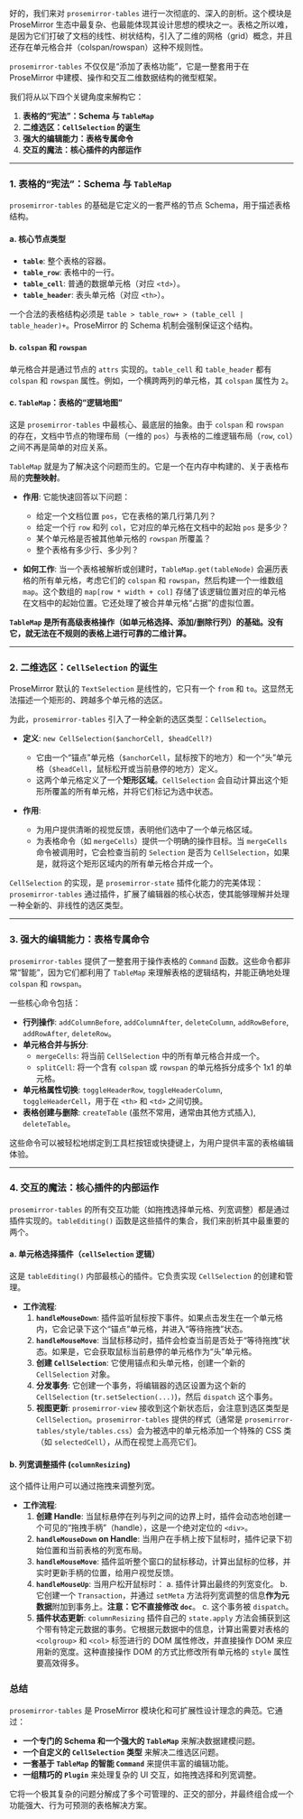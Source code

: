 好的，我们来对 `prosemirror-tables` 进行一次彻底的、深入的剖析。这个模块是 ProseMirror 生态中最复杂、也最能体现其设计思想的模块之一。表格之所以难，是因为它们打破了文档的线性、树状结构，引入了二维的网格（grid）概念，并且还存在单元格合并（colspan/rowspan）这种不规则性。

`prosemirror-tables` 不仅仅是“添加了表格功能”，它是一整套用于在 ProseMirror 中建模、操作和交互二维数据结构的微型框架。

我们将从以下四个关键角度来解构它：

1.  **表格的“宪法”：Schema 与 `TableMap`**
2.  **二维选区：`CellSelection` 的诞生**
3.  **强大的编辑能力：表格专属命令**
4.  **交互的魔法：核心插件的内部运作**

---

### 1. 表格的“宪法”：Schema 与 `TableMap`

`prosemirror-tables` 的基础是它定义的一套严格的节点 Schema，用于描述表格结构。

#### a. 核心节点类型

- **`table`**: 整个表格的容器。
- **`table_row`**: 表格中的一行。
- **`table_cell`**: 普通的数据单元格（对应 `<td>`）。
- **`table_header`**: 表头单元格（对应 `<th>`）。

一个合法的表格结构必须是 `table > table_row+ > (table_cell | table_header)+`。ProseMirror 的 Schema 机制会强制保证这个结构。

#### b. `colspan` 和 `rowspan`

单元格合并是通过节点的 `attrs` 实现的。`table_cell` 和 `table_header` 都有 `colspan` 和 `rowspan` 属性。例如，一个横跨两列的单元格，其 `colspan` 属性为 `2`。

#### c. `TableMap`：表格的“逻辑地图”

这是 `prosemirror-tables` 中最核心、最底层的抽象。由于 `colspan` 和 `rowspan` 的存在，文档中节点的物理布局（一维的 `pos`）与表格的二维逻辑布局（`row`, `col`）之间不再是简单的对应关系。

`TableMap` 就是为了解决这个问题而生的。它是一个在内存中构建的、关于表格布局的**完整映射**。

- **作用**: 它能快速回答以下问题：

  - 给定一个文档位置 `pos`，它在表格的第几行第几列？
  - 给定一个行 `row` 和列 `col`，它对应的单元格在文档中的起始 `pos` 是多少？
  - 某个单元格是否被其他单元格的 `rowspan` 所覆盖？
  - 整个表格有多少行、多少列？

- **如何工作**: 当一个表格被解析或创建时，`TableMap.get(tableNode)` 会遍历表格的所有单元格，考虑它们的 `colspan` 和 `rowspan`，然后构建一个一维数组 `map`。这个数组的 `map[row * width + col]` 存储了该逻辑位置对应的单元格在文档中的起始位置。它还处理了被合并单元格“占据”的虚拟位置。

**`TableMap` 是所有高级表格操作（如单元格选择、添加/删除行列）的基础。没有它，就无法在不规则的表格上进行可靠的二维计算。**

---

### 2. 二维选区：`CellSelection` 的诞生

ProseMirror 默认的 `TextSelection` 是线性的，它只有一个 `from` 和 `to`。这显然无法描述一个矩形的、跨越多个单元格的选区。

为此，`prosemirror-tables` 引入了一种全新的选区类型：`CellSelection`。

- **定义**: `new CellSelection($anchorCell, $headCell?)`

  - 它由一个“锚点”单元格（`$anchorCell`，鼠标按下的地方）和一个“头”单元格（`$headCell`，鼠标松开或当前悬停的地方）定义。
  - 这两个单元格定义了一个**矩形区域**。`CellSelection` 会自动计算出这个矩形所覆盖的所有单元格，并将它们标记为选中状态。

- **作用**:
  - 为用户提供清晰的视觉反馈，表明他们选中了一个单元格区域。
  - 为表格命令（如 `mergeCells`）提供一个明确的操作目标。当 `mergeCells` 命令被调用时，它会检查当前的 `Selection` 是否为 `CellSelection`，如果是，就将这个矩形区域内的所有单元格合并成一个。

`CellSelection` 的实现，是 `prosemirror-state` 插件化能力的完美体现：`prosemirror-tables` 通过插件，扩展了编辑器的核心状态，使其能够理解并处理一种全新的、非线性的选区类型。

---

### 3. 强大的编辑能力：表格专属命令

`prosemirror-tables` 提供了一整套用于操作表格的 `Command` 函数。这些命令都非常“智能”，因为它们都利用了 `TableMap` 来理解表格的逻辑结构，并能正确地处理 `colspan` 和 `rowspan`。

一些核心命令包括：

- **行列操作**: `addColumnBefore`, `addColumnAfter`, `deleteColumn`, `addRowBefore`, `addRowAfter`, `deleteRow`。
- **单元格合并与拆分**:
  - `mergeCells`: 将当前 `CellSelection` 中的所有单元格合并成一个。
  - `splitCell`: 将一个含有 `colspan` 或 `rowspan` 的单元格拆分成多个 1x1 的单元格。
- **单元格属性切换**: `toggleHeaderRow`, `toggleHeaderColumn`, `toggleHeaderCell`，用于在 `<th>` 和 `<td>` 之间切换。
- **表格创建与删除**: `createTable` (虽然不常用，通常由其他方式插入), `deleteTable`。

这些命令可以被轻松地绑定到工具栏按钮或快捷键上，为用户提供丰富的表格编辑体验。

---

### 4. 交互的魔法：核心插件的内部运作

`prosemirror-tables` 的所有交互功能（如拖拽选择单元格、列宽调整）都是通过插件实现的。`tableEditing()` 函数是这些插件的集合，我们来剖析其中最重要的两个。

#### a. 单元格选择插件（`cellSelection` 逻辑）

这是 `tableEditing()` 内部最核心的插件。它负责实现 `CellSelection` 的创建和管理。

- **工作流程**:
  1.  **`handleMouseDown`**: 插件监听鼠标按下事件。如果点击发生在一个单元格内，它会记录下这个“锚点”单元格，并进入“等待拖拽”状态。
  2.  **`handleMouseMove`**: 当鼠标移动时，插件会检查当前是否处于“等待拖拽”状态。如果是，它会获取鼠标当前悬停的单元格作为“头”单元格。
  3.  **创建 `CellSelection`**: 它使用锚点和头单元格，创建一个新的 `CellSelection` 对象。
  4.  **分发事务**: 它创建一个事务，将编辑器的选区设置为这个新的 `CellSelection` (`tr.setSelection(...)`)，然后 `dispatch` 这个事务。
  5.  **视图更新**: `prosemirror-view` 接收到这个新状态后，会注意到选区类型是 `CellSelection`。`prosemirror-tables` 提供的样式（通常是 `prosemirror-tables/style/tables.css`）会为被选中的单元格添加一个特殊的 CSS 类（如 `selectedCell`），从而在视觉上高亮它们。

#### b. 列宽调整插件 (`columnResizing`)

这个插件让用户可以通过拖拽来调整列宽。

- **工作流程**:
  1.  **创建 Handle**: 当鼠标悬停在列与列之间的边界上时，插件会动态地创建一个可见的“拖拽手柄”（handle），这是一个绝对定位的 `<div>`。
  2.  **`handleMouseDown` on Handle**: 当用户在手柄上按下鼠标时，插件记录下初始位置和当前表格的列宽布局。
  3.  **`handleMouseMove`**: 插件监听整个窗口的鼠标移动，计算出鼠标的位移，并实时更新手柄的位置，给用户视觉反馈。
  4.  **`handleMouseUp`**: 当用户松开鼠标时：
      a. 插件计算出最终的列宽变化。
      b. 它创建一个 `Transaction`，并通过 `setMeta` 方法将列宽调整的信息**作为元数据**附加到事务上。**注意：它不直接修改 `doc`**。
      c. 这个事务被 `dispatch`。
  5.  **插件状态更新**: `columnResizing` 插件自己的 `state.apply` 方法会捕获到这个带有特定元数据的事务。它根据元数据中的信息，计算出需要对表格的 `<colgroup>` 和 `<col>` 标签进行的 DOM 属性修改，并直接操作 DOM 来应用新的宽度。这种直接操作 DOM 的方式比修改所有单元格的 `style` 属性要高效得多。

### 总结

`prosemirror-tables` 是 ProseMirror 模块化和可扩展性设计理念的典范。它通过：

- **一个专门的 Schema 和一个强大的 `TableMap`** 来解决数据建模问题。
- **一个自定义的 `CellSelection` 类型** 来解决二维选区问题。
- **一套基于 `TableMap` 的智能 `Command`** 来提供丰富的编辑功能。
- **一组精巧的 `Plugin`** 来处理复杂的 UI 交互，如拖拽选择和列宽调整。

它将一个极其复杂的问题分解成了多个可管理的、正交的部分，并最终组合成一个功能强大、行为可预测的表格解决方案。
